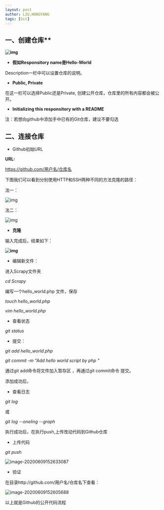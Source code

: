 ```yaml
---
layout: post
author: LIU,HONGYANG
tags: [Git]
---
```








## 一、创建仓库**

 

**![img](https://img2018.cnblogs.com/blog/1067977/201910/1067977-20191030133131827-1173519919.png)**

 

 

 

- **假如Responsitory name是Hello-World**

Description一栏中可以设置仓库的说明。

- **Public, Private** 

在这一栏可以选择Public还是Private, 创建公开仓库，仓库里的所有内容都会被公开。

- **Initializing this responsitory with a README**

注：若想向github中添加手中已有的Git仓库，建议不要勾选

 

 

## **二、连接仓库**

 

- Github初始URL

 

**URL:**

https://github.com/用户名/仓库名

 

下图我们可以看到分别使用HTTP和SSH两种不同的方法克隆的路径：

 

法一：

![img](https://img2018.cnblogs.com/blog/1067977/201910/1067977-20191030134625066-126726627.png)

 

 

 

法二：

 

 

 ![img](https://img2018.cnblogs.com/blog/1067977/201910/1067977-20191030134657942-2027931451.png)

 

 

 

- **克隆**

 

输入完成后，结果如下：

**![img](https://img2018.cnblogs.com/blog/1067977/201910/1067977-20191030134848122-2088634329.png)**

 

 

 

- 编辑新文件：

进入Scrapy文件夹

*cd Scrapy*

编写一个hello_world.php 文件，保存

 

*touch hello_world.php*

*vim hello_world.php*

 

- 查看状态

 

*git status*

 

- 提交：

 

*git add hello_world.php*

*git commit -m "Add hello world script by php "*

 

通过git add命令将文件加入暂存区 ，再通过git commit命令 提交。

添加成功后，

- 查看日志

*git log*

或

*git log --oneling --graph*

执行成功后，在执行push,上传改动代码到Github仓库

- 上传代码

*git push*

 

![image-20200609152633087](https://tva1.sinaimg.cn/large/007S8ZIlgy1gfm2i1g504j31ii0foag9.jpg)

- 验证

在目录http://github.com/用户名/仓库名下查看：



 ![image-20200609152605688](https://tva1.sinaimg.cn/large/007S8ZIlgy1gfm2hkn348j31z402g3ze.jpg)

 

 以上就是Github的公开代码流程